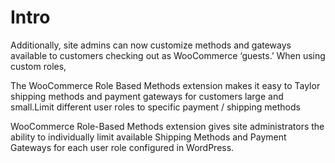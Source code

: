 # Intro

Additionally, site admins can now customize methods and gateways available to customers checking out as WooCommerce ‘guests.’ When using custom roles,   
  
The WooCommerce Role Based Methods extension makes it easy to Taylor shipping methods and payment gateways for customers large and small.Limit different user roles to specific payment / shipping methods

WooCommerce Role-Based Methods extension gives site administrators the ability to individually limit available Shipping Methods and Payment Gateways for each user role configured in WordPress.



